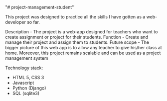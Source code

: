 "# project-management-student" 

This project was designed to practice all the skills I have gotten as a web-developer so far.

Description - The project is a web-app designed for teachers who want to create assignment or project for their students.
Function - Create and manage their project and assign them to students.
Future scope - The bigger picture of this web app is to allow any teacher to give his/her class at home. Moreover, this project remains scalable and can be used as a project management system

Technology stack:
  * HTML 5, CSS 3 
  * Javascript 
  * Python (Django) 
  * SQL (sqlite3) 
  

